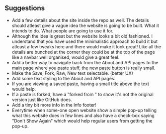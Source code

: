 ## Suggestions

 * Add a few details about the site inside the repo as well. The details should atleast give a vague idea the website is going to be built. What it intends to do. What people are going to use it for.
 * Although the idea is great but the website looks a bit old fashioned. I understand that you have used the minimalistic approach to build it but atleast a few tweaks here and there would make it look great! Like all the details are bunched at the corner they could be at the top of the page like a navbar well organised, would give a great feel.
 * Add a better way to navigate back from the About and API pages to the main page where you paste stuff, the new paste button is really small.
 * Make the Save, Fork, Raw, New text selectable. (better UX)
 * Add some text styling to the About and API pages.
 * If you are viewing a saved paste, having a small title above the text would help.
 * If a paste is forked, have a "forked from <link>" to show it's not the original version just like GitHub does.
 * Add a tiny bit more info in the Info footer!
 * Everytime when some-one open website show a simple pop-up telling what this website does in few lines and also have a check-box saying "Don't Show Again" which would help regular users from getting the pop-up.